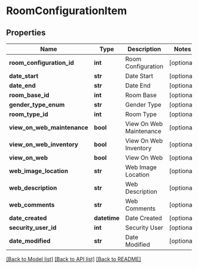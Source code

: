 # RoomConfigurationItem

## Properties
Name | Type | Description | Notes
------------ | ------------- | ------------- | -------------
**room_configuration_id** | **int** | Room Configuration | [optional] 
**date_start** | **str** | Date Start | [optional] 
**date_end** | **str** | Date End | [optional] 
**room_base_id** | **int** | Room Base | [optional] 
**gender_type_enum** | **str** | Gender Type | [optional] 
**room_type_id** | **int** | Room Type | [optional] 
**view_on_web_maintenance** | **bool** | View On Web Maintenance | [optional] 
**view_on_web_inventory** | **bool** | View On Web Inventory | [optional] 
**view_on_web** | **bool** | View On Web | [optional] 
**web_image_location** | **str** | Web Image Location | [optional] 
**web_description** | **str** | Web Description | [optional] 
**web_comments** | **str** | Web Comments | [optional] 
**date_created** | **datetime** | Date Created | [optional] 
**security_user_id** | **int** | Security User | [optional] 
**date_modified** | **str** | Date Modified | [optional] 

[[Back to Model list]](../README.md#documentation-for-models) [[Back to API list]](../README.md#documentation-for-api-endpoints) [[Back to README]](../README.md)


